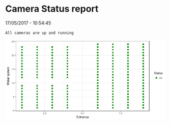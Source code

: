 Camera Status report
================
17/05/2017 - 10:54:45

    All cameras are up and running

![](camreport_files/figure-markdown_github/unnamed-chunk-2-1.png)
